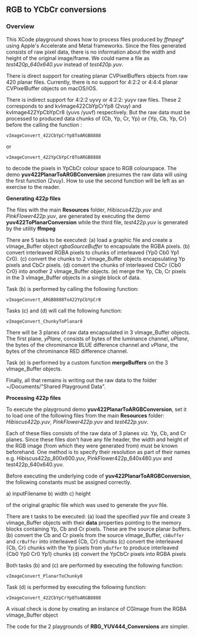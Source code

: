 ## RGB to YCbCr conversions

### Overview

This XCode playground shows how to process files produced by *ffmpeg** using Apple's Accelerate and Metal frameworks. Since the files generated consists of raw pixel data, there is no information about the width and height of the original image/frame. We could name a file as *test420p_640x640.yuv* instead of *test420p.yuv*.

There is direct support for creating planar CVPixelBuffers objects from  raw 420 planar files. Currently, there is no support for 4:2:2 or 4:4:4  planar CVPixelBuffer objects on macOS/iOS.

There is indirect support for 4:2:2 uyvy or 4:2:2: yuyv raw files. These 2 corresponds to 
 and kvImage422CbYpCrYp8 (2vuy)  and kvImage422YpCbYpCr8 (yuvs /yuvf) respectively.  But the raw data must be processed to produced data chunks of {Cb, Yp, Cr, Yp} or  {Yp, Cb, Yp, Cr} before the calling the function :

    vImageConvert_422CbYpCrYp8ToARGB8888
    
or 

    vImageConvert_422YpCbYpCr8ToARGB8888
    

to decode the pixels in YpCbCr colour space to RGB colourspace. The demo **yuv422PlanarToARGBConversion** presumes the raw data will using the first function (2vuy). How to use the second function will be left as an exercise to the reader.


**Generating 422p files**

The files with the main **Resources** folder, *Hibiscus422p.yuv* and *PinkFlower422p.yuv*, are generated by executing the demo **yuv422ToPlanarConversion** while the third file, *test422p.yuv* is generated by the utility **ffmpeg**

There are 5 tasks to be executed:
(a) load a graphic file and create a vImage_Buffer object *rgbaSourceBuffer* to encapsulate the RGBA pixels.
(b) convert interleaved RGBA pixels to chunks of interleaved {Yp0 Cb0 Yp1 Cr0}.
(c) convert the chunks to 2 vImage_Buffer objects encapsulating Yp pixels and CbCr pixels.
(d) convert the chunks of interleaved CbCr {Cb0 Cr0} into another 2 vImage_Buffer objects.
(e) merge the Yp, Cb, Cr pixels in the 3 vImage_Buffer objects in a single block of data.

Task (b) is performed by calling the following function:

    vImageConvert_ARGB8888To422YpCbYpCr8

Tasks (c) and (d) will call the following function:

    vImageConvert_ChunkyToPlanar8

There will be 3 planes of raw data encapsulated in 3 vImage_Buffer objects. The first plane, *yPlane*, consists of bytes of the luminance channel, *uPlane*, the bytes of the chrominance BLUE difference channel and *vPlane*, the  bytes of the chrominance RED difference channel. 

Task (e) is performed by a custom function **mergeBuffers** on the 3 vImage_Buffer objects.

Finally, all that remains is writing out the raw data to the folder ~/Documents/"Shared Playground Data".



**Processing 422p files**

To execute the playground demo **yuv422PlanarToARGBConversion**, set it to load one of the following files from the  main **Resources** folder: *Hibiscus422p.yuv*, *PinkFlower422p.yuv* and *test422p.yuv*. 

Each of these files consists of the raw data of 3 planes viz. Yp, Cb, and Cr planes. Since these files don't have any file header, the width and height of the RGB image (from which they were generated from) must be known beforehand. One method is to specify their resolution as part of their names e.g.  Hibiscus422p_800x600.yuv, PinkFlower422p_640x480.yuv and test422p_640x640.yuv.

Before executing the underlying code of **yuv422PlanarToARGBConversion**, the following constants must be assigned correctly.

a) inputFilename
b) width
c) height

of the original graphic file which was used to generate the *yuv* file.

There are t tasks to be executed:
(a) load the specified *yuv* file and create 3 vImage_Buffer objects with their **data** properties pointing to the memory blocks containing  Yp, Cb and Cr pixels. These are the source planar buffers.
(b) convert the Cb and Cr pixels from the source vImage_Buffer, `cbBuffer` and `crBuffer` into interleaved {Cb, Cr} chunks
(c) convert the interleaved {Cb, Cr} chunks with the Yp pixels from `yBuffer` to produce interleaved {Cb0 Yp0 Cr0 Yp1} chunks
(d) convert the YpCbCr pixels into RGBA pixels

Both tasks (b) and (c) are performed by executing the  following function:

    vImageConvert_PlanarToChunky8

Task (d) is performed by  executing the  following function:

    vImageConvert_422CbYpCrYp8ToARGB8888

A visual check is done by creating an instance of CGImage from the RGBA vImage_Buffer object

The code for the 2 playgrounds of **RBG_YUV444_Conversions** are simpler.
